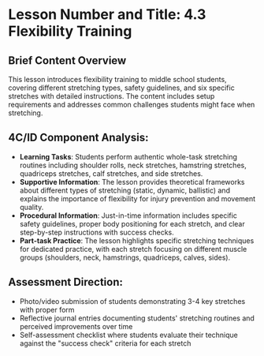 # Lesson Number and Title: 4.3 Flexibility Training

## Brief Content Overview
This lesson introduces flexibility training to middle school students, covering different stretching types, safety guidelines, and six specific stretches with detailed instructions. The content includes setup requirements and addresses common challenges students might face when stretching.

## 4C/ID Component Analysis:
- **Learning Tasks**: Students perform authentic whole-task stretching routines including shoulder rolls, neck stretches, hamstring stretches, quadriceps stretches, calf stretches, and side stretches.
- **Supportive Information**: The lesson provides theoretical frameworks about different types of stretching (static, dynamic, ballistic) and explains the importance of flexibility for injury prevention and movement quality.
- **Procedural Information**: Just-in-time information includes specific safety guidelines, proper body positioning for each stretch, and clear step-by-step instructions with success checks.
- **Part-task Practice**: The lesson highlights specific stretching techniques for dedicated practice, with each stretch focusing on different muscle groups (shoulders, neck, hamstrings, quadriceps, calves, sides).

## Assessment Direction:
- Photo/video submission of students demonstrating 3-4 key stretches with proper form
- Reflective journal entries documenting students' stretching routines and perceived improvements over time
- Self-assessment checklist where students evaluate their technique against the "success check" criteria for each stretch